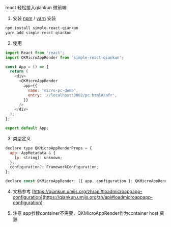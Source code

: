 react 轻松接入qiankun 微前端 

1. 安装 [npm](https://npmjs.org/) / [yarn](https://yarnpkg.com) 安装

```js
npm install simple-react-qiankun
yarn add simple-react-qiankun
```

2. 使用

```js
import React from 'react';
import QKMicroAppRender from 'simple-react-qiankun';

const App = () => {
  return (
    <div>
      <QKMicroAppRender
        app={{
          name: 'micro-pc-demo',
          entry: '//localhost:3002/pc.html#/afr',
        }}
      />
    </div>
  );
};

export default App;
```

3. 类型定义


```js
declare type QKMicroAppRenderProps = {
  app: AppMetadata & {
    [p: string]: unknown;
  };
  configuration?: FrameworkConfiguration;
};

declare const QKMicroAppRender: ({ app, configuration }: QKMicroAppRenderProps) => ReactElement;

```

4. 文档参考 [https://qiankun.umijs.org/zh/api#loadmicroappapp-configuration](https://qiankun.umijs.org/zh/api#loadmicroappapp-configuration)

5. 注意 app参数container不需要，QKMicroAppRender作为container host 资源